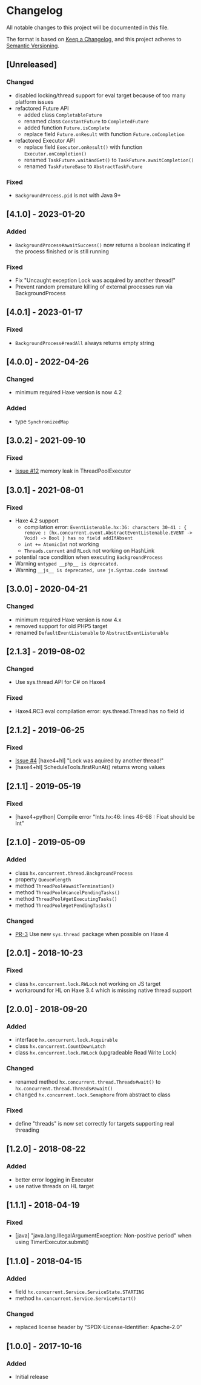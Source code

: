 # Changelog

All notable changes to this project will be documented in this file.

The format is based on [Keep a Changelog](https://keepachangelog.com/en/1.0.0/),
and this project adheres to [Semantic Versioning](https://semver.org/spec/v2.0.0.html).


## [Unreleased]


### Changed
- disabled locking/thread support for eval target because of too many platform issues
- refactored Future API
  - added class `CompletableFuture`
  - renamed class `ConstantFuture` to `CompletedFuture`
  - added function `Future.isComplete`
  - replace field `Future.onResult` with function `Future.onCompletion`
- refactored Executor API
  - replace field `Executor.onResult()` with function `Executor.onCompletion()`
  - renamed `TaskFuture.waitAndGet()` to `TaskFuture.awaitCompletion()`
  - renamed `TaskFutureBase` to `AbstractTaskFuture`

### Fixed
- `BackgroundProcess.pid` is not with Java 9+


## [4.1.0] - 2023-01-20

### Added
- `BackgroundProcess#awaitSuccess()` now returns a boolean indicating if the process finished or is still running

### Fixed
- Fix "Uncaught exception Lock was acquired by another thread!"
- Prevent random premature killing of external processes run via BackgroundProcess


## [4.0.1] - 2023-01-17

### Fixed
- `BackgroundProcess#readAll` always returns empty string


## [4.0.0] - 2022-04-26

### Changed
- minimum required Haxe version is now 4.2

### Added
- type `SynchronizedMap`


## [3.0.2] - 2021-09-10

### Fixed
- [Issue #12](https://github.com/vegardit/haxe-concurrent/issues/12) memory leak in ThreadPoolExecutor


## [3.0.1] - 2021-08-01

### Fixed
- Haxe 4.2 support
  - compilation error: `EventListenable.hx:36: characters 30-41 : { remove : (hx.concurrent.event.AbstractEventListenable.EVENT -> Void) -> Bool } has no field addIfAbsent`
  - `int += AtomicInt` not working
  - `Threads.current` and `RLock` not working on HashLink
- potential race condition when executing `BackgroundProcess`
- Warning `untyped __php__ is deprecated.`
- Warning `__js__ is deprecated, use js.Syntax.code instead`


## [3.0.0] - 2020-04-21

### Changed
- minimum required Haxe version is now 4.x
- removed support for old PHP5 target
- renamed `DefaultEventListenable` to `AbstractEventListenable`


## [2.1.3] - 2019-08-02

### Changed
- Use sys.thread API for C# on Haxe4

### Fixed
- Haxe4.RC3 eval compilation error: sys.thread.Thread has no field id


## [2.1.2] - 2019-06-25

### Fixed
- [Issue #4](https://github.com/vegardit/haxe-concurrent/issues/4) [haxe4+hl] "Lock was aquired by another thread!"
- [haxe4+hl] ScheduleTools.firstRunAt() returns wrong values


## [2.1.1] - 2019-05-19

### Fixed
- [haxe4+python] Compile error "Ints.hx:46: lines 46-68 : Float should be Int"


## [2.1.0] - 2019-05-09

### Added
- class `hx.concurrent.thread.BackgroundProcess`
- property `Queue#length`
- method `ThreadPool#awaitTermination()`
- method `ThreadPool#cancelPendingTasks()`
- method `ThreadPool#getExecutingTasks()`
- method `ThreadPool#getPendingTasks()`

### Changed
- [PR-3](https://github.com/vegardit/haxe-concurrent/pull/3) Use new `sys.thread `package when possible on Haxe 4


## [2.0.1] - 2018-10-23

### Fixed
- class `hx.concurrent.lock.RWLock` not working on JS target
- workaround for HL on Haxe 3.4 which is missing native thread support


## [2.0.0] - 2018-09-20

### Added
- interface `hx.concurrent.lock.Acquirable`
- class `hx.concurrent.CountDownLatch`
- class `hx.concurrent.lock.RWLock` (upgradeable Read Write Lock)

### Changed
- renamed method `hx.concurrent.thread.Threads#wait()` to `hx.concurrent.thread.Threads#await()`
- changed `hx.concurrent.lock.Semaphore` from abstract to class

### Fixed
- define "threads" is now set correctly for targets supporting real threading


## [1.2.0] - 2018-08-22

### Added
- better error logging in Executor
- use native threads on HL target


## [1.1.1] - 2018-04-19

### Fixed
- [java] "java.lang.IllegalArgumentException: Non-positive period" when using TimerExecutor.submit()


## [1.1.0] - 2018-04-15

### Added
- field `hx.concurrent.Service.ServiceState.STARTING`
- method `hx.concurrent.Service.Service#start()`

### Changed
- replaced license header by "SPDX-License-Identifier: Apache-2.0"


## [1.0.0] - 2017-10-16

### Added
- Initial release
